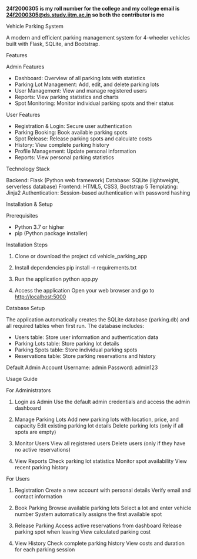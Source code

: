 **24f2000305 is my roll number for the college and my college email is 24f2000305@ds.study.iitm.ac.in so both the contributor is me**

Vehicle Parking System

A modern and efficient parking management system for 4-wheeler vehicles built with Flask, SQLite, and Bootstrap.

Features

Admin Features

* Dashboard: Overview of all parking lots with statistics
* Parking Lot Management: Add, edit, and delete parking lots
* User Management: View and manage registered users
* Reports: View parking statistics and charts
* Spot Monitoring: Monitor individual parking spots and their status

User Features

* Registration & Login: Secure user authentication
* Parking Booking: Book available parking spots
* Spot Release: Release parking spots and calculate costs
* History: View complete parking history
* Profile Management: Update personal information
* Reports: View personal parking statistics

Technology Stack

Backend: Flask (Python web framework)
Database: SQLite (lightweight, serverless database)
Frontend: HTML5, CSS3, Bootstrap 5
Templating: Jinja2
Authentication: Session-based authentication with password hashing

Installation & Setup

Prerequisites

* Python 3.7 or higher
* pip (Python package installer)

Installation Steps

1. Clone or download the project
   cd vehicle\_parking\_app

2. Install dependencies
   pip install -r requirements.txt

3. Run the application
   python app.py

4. Access the application
   Open your web browser and go to [http://localhost:5000](http://localhost:5000)

Database Setup

The application automatically creates the SQLite database (parking.db) and all required tables when first run. The database includes:

* Users table: Store user information and authentication data
* Parking Lots table: Store parking lot details
* Parking Spots table: Store individual parking spots
* Reservations table: Store parking reservations and history

Default Admin Account
Username: admin
Password: admin123

Usage Guide

For Administrators

1. Login as Admin
   Use the default admin credentials and access the admin dashboard

2. Manage Parking Lots
   Add new parking lots with location, price, and capacity
   Edit existing parking lot details
   Delete parking lots (only if all spots are empty)

3. Monitor Users
   View all registered users
   Delete users (only if they have no active reservations)

4. View Reports
   Check parking lot statistics
   Monitor spot availability
   View recent parking history

For Users

1. Registration
   Create a new account with personal details
   Verify email and contact information

2. Book Parking
   Browse available parking lots
   Select a lot and enter vehicle number
   System automatically assigns the first available spot

3. Release Parking
   Access active reservations from dashboard
   Release parking spot when leaving
   View calculated parking cost

4. View History
   Check complete parking history
   View costs and duration for each parking session
